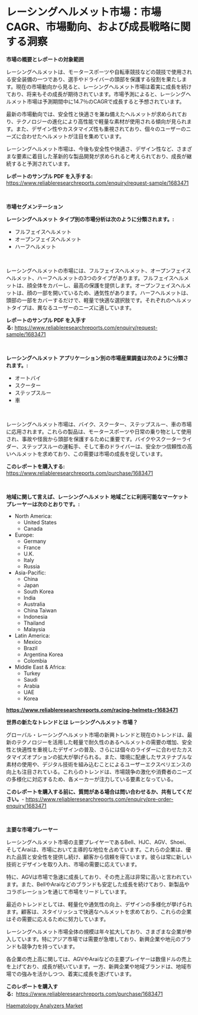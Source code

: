 <p><h1>レーシングヘルメット市場：市場CAGR、市場動向、および成長戦略に関する洞察</h1></p><p><strong>市場の概要とレポートの対象範囲</strong></p>
<p><p>レーシングヘルメットは、モータースポーツや自転車競技などの競技で使用される安全装備の一つであり、選手やドライバーの頭部を保護する役割を果たします。現在の市場動向から見ると、レーシングヘルメット市場は着実に成長を続けており、将来もその成長が期待されています。市場予測によると、レーシングヘルメット市場は予測期間中に14.7％のCAGRで成長すると予想されています。</p><p>最新の市場動向では、安全性と快適さを兼ね備えたヘルメットが求められており、テクノロジーの進化により高性能で軽量な素材が使用される傾向が見られます。また、デザイン性やカスタマイズ性も重視されており、個々のユーザーのニーズに合わせたヘルメットが注目を集めています。</p><p>レーシングヘルメット市場は、今後も安全性や快適さ、デザイン性など、さまざまな要素に着目した革新的な製品開発が求められると考えられており、成長が継続すると予測されています。</p></p>
<p><strong>レポートのサンプル PDF を入手する:</strong> <a href="https://www.reliableresearchreports.com/enquiry/request-sample/1683471">https://www.reliableresearchreports.com/enquiry/request-sample/1683471</a></p>
<p>&nbsp;</p>
<p><strong>市場セグメンテーション</strong></p>
<p><strong>レーシングヘルメット タイプ別の市場分析は次のように分類されます。:</strong></p>
<p><ul><li>フルフェイスヘルメット</li><li>オープンフェイスヘルメット</li><li>ハーフヘルメット</li></ul></p>
<p>&nbsp;</p>
<p><p>レーシングヘルメットの市場には、フルフェイスヘルメット、オープンフェイスヘルメット、ハーフヘルメットの3つのタイプがあります。フルフェイスヘルメットは、顔全体をカバーし、最高の保護を提供します。オープンフェイスヘルメットは、顔の一部を開いているため、通気性があります。ハーフヘルメットは、頭部の一部をカバーするだけで、軽量で快適な選択肢です。それぞれのヘルメットタイプは、異なるユーザーのニーズに適しています。</p></p>
<p><strong>レポートのサンプル PDF を入手する:</strong>&nbsp;<a href="https://www.reliableresearchreports.com/enquiry/request-sample/1683471">https://www.reliableresearchreports.com/enquiry/request-sample/1683471</a></p>
<p>&nbsp;</p>
<p><strong> レーシングヘルメット アプリケーション別の市場産業調査は次のように分類されます。:</strong></p>
<p><ul><li>オートバイ</li><li>スクーター</li><li>ステップスルー</li><li>車</li></ul></p>
<p>&nbsp;</p>
<p><p>レーシングヘルメット市場は、バイク、スクーター、ステップスルー、車の市場に応用されます。これらの製品は、モータースポーツや日常の乗り物として使用され、事故や怪我から頭部を保護するために重要です。バイクやスクーターライダー、ステップスルーの運転手、そして車のドライバーは、安全かつ信頼性の高いヘルメットを求めており、この需要は市場の成長を促しています。</p></p>
<p><strong>このレポートを購入する:</strong>&nbsp; <a href="https://www.reliableresearchreports.com/purchase/1683471">https://www.reliableresearchreports.com/purchase/1683471</a></p>
<p>&nbsp;</p>
<p><strong>地域に関して言えば、レーシングヘルメット 地域ごとに利用可能なマーケットプレーヤーは次のとおりです。:</strong></p>
<p><ul>
    <li>
        North America:
        <ul>
            <li>United States</li>
            <li>Canada</li>
        </ul>
    </li>
    <li>
        Europe:
        <ul>
            <li>Germany</li>
            <li>France</li>
            <li>U.K.</li>
            <li>Italy</li>
            <li>Russia</li>
        </ul>
    </li>
    <li>
        Asia-Pacific:
        <ul>
            <li>China</li>
            <li>Japan</li>
            <li>South Korea</li>
            <li>India</li>
            <li>Australia</li>
            <li>China Taiwan</li>
            <li>Indonesia</li>
            <li>Thailand</li>
            <li>Malaysia</li>
        </ul>
    </li>
    <li>
        Latin America:
        <ul>
            <li>Mexico</li>
            <li>Brazil</li>
            <li>Argentina Korea</li>
            <li>Colombia</li>
        </ul>
    </li>
    <li>
        Middle East & Africa:
        <ul>
            <li>Turkey</li>
            <li>Saudi</li>
            <li>Arabia</li>
            <li>UAE</li>
            <li>Korea</li>
        </ul>
    </li>
    </ul></p>
<p><strong><a href="https://www.reliableresearchreports.com/racing-helmets-r1683471">https://www.reliableresearchreports.com/racing-helmets-r1683471</a></strong>&nbsp;</p>
<p><strong>世界の新たなトレンドとは レーシングヘルメット 市場？</strong></p>
<p><p>グローバル・レーシングヘルメット市場の新興トレンドと現在のトレンドは、最新のテクノロジーを活用した軽量で耐久性のあるヘルメットの需要の増加、安全性と快適性を重視したデザインの普及、さらには個々のライダーに合わせたカスタマイズオプションの拡大が挙げられる。また、環境に配慮したサステナブルな素材の使用や、デジタル技術を組み込むことによるユーザーエクスペリエンスの向上も注目されている。これらのトレンドは、市場競争の激化や消費者のニーズの多様化に対応するため、各メーカーが注力している要素となっている。</p></p>
<p><strong>このレポートを購入する前に、質問がある場合は問い合わせるか、共有してください。</strong>- <a href="https://www.reliableresearchreports.com/enquiry/pre-order-enquiry/1683471">https://www.reliableresearchreports.com/enquiry/pre-order-enquiry/1683471</a></p>
<p>&nbsp;</p>
<p><strong>主要な市場プレーヤー</strong></p>
<p><p>レーシングヘルメット市場の主要プレイヤーであるBell、HJC、AGV、Shoei、そしてAraiは、市場において主導的な地位を占めています。これらの企業は、優れた品質と安全性を提供し続け、顧客から信頼を得ています。彼らは常に新しい技術とデザインを取り入れ、市場の需要に応えています。</p><p>特に、AGVは市場で急速に成長しており、その売上高は非常に高いと言われています。また、BellやAraiなどのブランドも安定した成長を続けており、新製品やコラボレーションを通じて市場をリードしています。</p><p>最近のトレンドとしては、軽量化や通気性の向上、デザインの多様化が挙げられます。顧客は、スタイリッシュで快適なヘルメットを求めており、これらの企業はその需要に応えるために努力しています。</p><p>レーシングヘルメット市場全体の規模は年々拡大しており、さまざまな企業が参入しています。特にアジア市場では需要が急増しており、新興企業や地元のブランドも競争力を持っています。</p><p>各企業の売上高に関しては、AGVやAraiなどの主要プレイヤーは数億ドルの売上を上げており、成長が続いています。一方、新興企業や地域ブランドは、地域市場での強みを活かしつつ、着実に成長を遂げています。</p></p>
<p><strong>このレポートを購入する:</strong>&nbsp;&nbsp;<a href="https://www.reliableresearchreports.com/purchase/1683471">https://www.reliableresearchreports.com/purchase/1683471</a></p>
<p><p><a href="https://faithful-glue-af3.notion.site/Haematology-Analyzers-Market-Trends-Forecast-and-Competitive-Analysis-to-2031-59f7fff0b9d14acc9c7e9a3fbd0868e8">Haematology Analyzers Market</a></p></p>